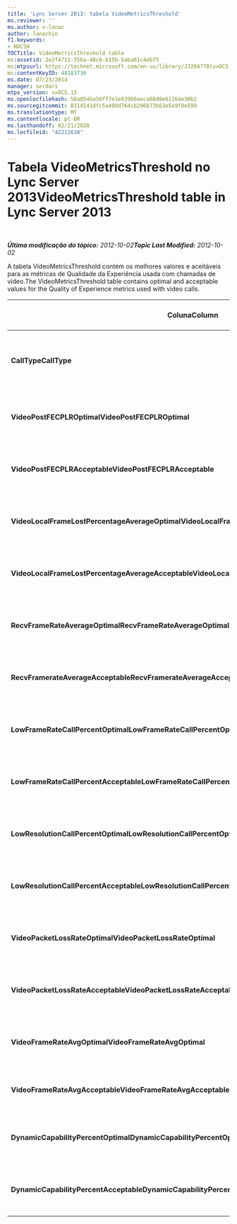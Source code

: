 ```yaml
---
title: 'Lync Server 2013: tabela VideoMetricsThreshold'
ms.reviewer: ''
ms.author: v-lanac
author: lanachin
f1.keywords:
- NOCSH
TOCTitle: VideoMetricsThreshold table
ms:assetid: 2e2f4711-35ba-48c6-b15b-5aba61c4eb75
ms:mtpsurl: https://technet.microsoft.com/en-us/library/JJ204778(v=OCS.15)
ms:contentKeyID: 48183736
ms.date: 07/23/2014
manager: serdars
mtps_version: v=OCS.15
ms.openlocfilehash: 58a054ba58ff7e1e839b0aeca88d0e61164e30b2
ms.sourcegitcommit: 831d141dfc5a49dd764cb296b73b63e5a9f8e599
ms.translationtype: MT
ms.contentlocale: pt-BR
ms.lasthandoff: 02/21/2020
ms.locfileid: "42211638"
---
```

<div data-xmlns="http://www.w3.org/1999/xhtml">

<div class="topic" data-xmlns="http://www.w3.org/1999/xhtml" data-msxsl="urn:schemas-microsoft-com:xslt" data-cs="https://msdn.microsoft.com/">

<div data-asp="https://msdn2.microsoft.com/asp">

# <a name="videometricsthreshold-table-in-lync-server-2013"></a><span data-ttu-id="42ff9-102">Tabela VideoMetricsThreshold no Lync Server 2013</span><span class="sxs-lookup"><span data-stu-id="42ff9-102">VideoMetricsThreshold table in Lync Server 2013</span></span>

</div>

<div id="mainSection">

<div id="mainBody">

<span> </span>

<span data-ttu-id="42ff9-103">_**Última modificação do tópico:** 2012-10-02_</span><span class="sxs-lookup"><span data-stu-id="42ff9-103">_**Topic Last Modified:** 2012-10-02_</span></span>

<span data-ttu-id="42ff9-104">A tabela VideoMetricsThreshold contém os melhores valores e aceitáveis para as métricas de Qualidade da Experiência usada com chamadas de vídeo.</span><span class="sxs-lookup"><span data-stu-id="42ff9-104">The VideoMetricsThreshold table contains optimal and acceptable values for the Quality of Experience metrics used with video calls.</span></span>


<table>
<colgroup>
<col style="width: 25%" />
<col style="width: 25%" />
<col style="width: 25%" />
<col style="width: 25%" />
</colgroup>
<thead>
<tr class="header">
<th><span data-ttu-id="42ff9-105"><strong>Coluna</strong></span><span class="sxs-lookup"><span data-stu-id="42ff9-105"><strong>Column</strong></span></span></th>
<th><span data-ttu-id="42ff9-106"><strong>Tipo de dados</strong></span><span class="sxs-lookup"><span data-stu-id="42ff9-106"><strong>Data Type</strong></span></span></th>
<th><span data-ttu-id="42ff9-107"><strong>Chave/índice</strong></span><span class="sxs-lookup"><span data-stu-id="42ff9-107"><strong>Key/Index</strong></span></span></th>
<th><span data-ttu-id="42ff9-108"><strong>Detalhes</strong></span><span class="sxs-lookup"><span data-stu-id="42ff9-108"><strong>Details</strong></span></span></th>
</tr>
</thead>
<tbody>
<tr class="odd">
<td><p><span data-ttu-id="42ff9-109"><strong>CallType</strong></span><span class="sxs-lookup"><span data-stu-id="42ff9-109"><strong>CallType</strong></span></span></p></td>
<td><p><span data-ttu-id="42ff9-110">int</span><span class="sxs-lookup"><span data-stu-id="42ff9-110">int</span></span></p></td>
<td><p><span data-ttu-id="42ff9-111">Primário</span><span class="sxs-lookup"><span data-stu-id="42ff9-111">Primary</span></span></p></td>
<td><p><span data-ttu-id="42ff9-112">Tipo de chamada realizada.</span><span class="sxs-lookup"><span data-stu-id="42ff9-112">Type of call that was placed.</span></span></p></td>
</tr>
<tr class="even">
<td><p><span data-ttu-id="42ff9-113"><strong>VideoPostFECPLROptimal</strong></span><span class="sxs-lookup"><span data-stu-id="42ff9-113"><strong>VideoPostFECPLROptimal</strong></span></span></p></td>
<td><p><span data-ttu-id="42ff9-114">decimal (5, 2)</span><span class="sxs-lookup"><span data-stu-id="42ff9-114">decimal(5,2)</span></span></p></td>
<td></td>
<td><p><span data-ttu-id="42ff9-115">O valor padrão é 0.05.</span><span class="sxs-lookup"><span data-stu-id="42ff9-115">The default value is 0.05.</span></span></p></td>
</tr>
<tr class="odd">
<td><p><span data-ttu-id="42ff9-116"><strong>VideoPostFECPLRAcceptable</strong></span><span class="sxs-lookup"><span data-stu-id="42ff9-116"><strong>VideoPostFECPLRAcceptable</strong></span></span></p></td>
<td><p><span data-ttu-id="42ff9-117">decimal (5, 2)</span><span class="sxs-lookup"><span data-stu-id="42ff9-117">decimal(5,2)</span></span></p></td>
<td></td>
<td><p><span data-ttu-id="42ff9-118">O valor padrão é 0.10.</span><span class="sxs-lookup"><span data-stu-id="42ff9-118">The default value is 0.10.</span></span></p></td>
</tr>
<tr class="even">
<td><p><span data-ttu-id="42ff9-119"><strong>VideoLocalFrameLostPercentageAverageOptimal</strong></span><span class="sxs-lookup"><span data-stu-id="42ff9-119"><strong>VideoLocalFrameLostPercentageAverageOptimal</strong></span></span></p></td>
<td><p><span data-ttu-id="42ff9-120">decimal (5, 2)</span><span class="sxs-lookup"><span data-stu-id="42ff9-120">decimal(5,2)</span></span></p></td>
<td></td>
<td><p><span data-ttu-id="42ff9-121">O valor padrão é 5.0.</span><span class="sxs-lookup"><span data-stu-id="42ff9-121">The default value is 5.0.</span></span></p></td>
</tr>
<tr class="odd">
<td><p><span data-ttu-id="42ff9-122"><strong>VideoLocalFrameLostPercentageAverageAcceptable</strong></span><span class="sxs-lookup"><span data-stu-id="42ff9-122"><strong>VideoLocalFrameLostPercentageAverageAcceptable</strong></span></span></p></td>
<td><p><span data-ttu-id="42ff9-123">decimal (5, 2)</span><span class="sxs-lookup"><span data-stu-id="42ff9-123">decimal(5,2)</span></span></p></td>
<td></td>
<td><p><span data-ttu-id="42ff9-124">O valor padrão é 10.0.</span><span class="sxs-lookup"><span data-stu-id="42ff9-124">The default value is 10.0.</span></span></p></td>
</tr>
<tr class="even">
<td><p><span data-ttu-id="42ff9-125"><strong>RecvFrameRateAverageOptimal</strong></span><span class="sxs-lookup"><span data-stu-id="42ff9-125"><strong>RecvFrameRateAverageOptimal</strong></span></span></p></td>
<td><p><span data-ttu-id="42ff9-126">decimal (9, 4)</span><span class="sxs-lookup"><span data-stu-id="42ff9-126">decimal(9,4)</span></span></p></td>
<td></td>
<td><p><span data-ttu-id="42ff9-127">O valor padrão é 12.0000.</span><span class="sxs-lookup"><span data-stu-id="42ff9-127">The default value is 12.0000.</span></span></p></td>
</tr>
<tr class="odd">
<td><p><span data-ttu-id="42ff9-128"><strong>RecvFramerateAverageAcceptable</strong></span><span class="sxs-lookup"><span data-stu-id="42ff9-128"><strong>RecvFramerateAverageAcceptable</strong></span></span></p></td>
<td><p><span data-ttu-id="42ff9-129">decimal (9, 4)</span><span class="sxs-lookup"><span data-stu-id="42ff9-129">decimal(9,4)</span></span></p></td>
<td></td>
<td><p><span data-ttu-id="42ff9-130">O valor padrão é 7.0000.</span><span class="sxs-lookup"><span data-stu-id="42ff9-130">The default value is 7.0000.</span></span></p></td>
</tr>
<tr class="even">
<td><p><span data-ttu-id="42ff9-131"><strong>LowFrameRateCallPercentOptimal</strong></span><span class="sxs-lookup"><span data-stu-id="42ff9-131"><strong>LowFrameRateCallPercentOptimal</strong></span></span></p></td>
<td><p><span data-ttu-id="42ff9-132">decimal (5, 2)</span><span class="sxs-lookup"><span data-stu-id="42ff9-132">decimal(5,2)</span></span></p></td>
<td></td>
<td><p><span data-ttu-id="42ff9-133">O valor padrão é 5.0.</span><span class="sxs-lookup"><span data-stu-id="42ff9-133">The default value is 5.0.</span></span></p></td>
</tr>
<tr class="odd">
<td><p><span data-ttu-id="42ff9-134"><strong>LowFrameRateCallPercentAcceptable</strong></span><span class="sxs-lookup"><span data-stu-id="42ff9-134"><strong>LowFrameRateCallPercentAcceptable</strong></span></span></p></td>
<td><p><span data-ttu-id="42ff9-135">decimal (5, 2)</span><span class="sxs-lookup"><span data-stu-id="42ff9-135">decimal(5,2)</span></span></p></td>
<td></td>
<td><p><span data-ttu-id="42ff9-136">O valor padrão é 10.0/</span><span class="sxs-lookup"><span data-stu-id="42ff9-136">The default value is 10.0/</span></span></p></td>
</tr>
<tr class="even">
<td><p><span data-ttu-id="42ff9-137"><strong>LowResolutionCallPercentOptimal</strong></span><span class="sxs-lookup"><span data-stu-id="42ff9-137"><strong>LowResolutionCallPercentOptimal</strong></span></span></p></td>
<td><p><span data-ttu-id="42ff9-138">decimal (5, 2)</span><span class="sxs-lookup"><span data-stu-id="42ff9-138">decimal(5,2)</span></span></p></td>
<td></td>
<td><p><span data-ttu-id="42ff9-139">O valor padrão é 5.0.</span><span class="sxs-lookup"><span data-stu-id="42ff9-139">The default value is 5.0.</span></span></p></td>
</tr>
<tr class="odd">
<td><p><span data-ttu-id="42ff9-140"><strong>LowResolutionCallPercentAcceptable</strong></span><span class="sxs-lookup"><span data-stu-id="42ff9-140"><strong>LowResolutionCallPercentAcceptable</strong></span></span></p></td>
<td><p><span data-ttu-id="42ff9-141">decimal (5, 2)</span><span class="sxs-lookup"><span data-stu-id="42ff9-141">decimal(5,2)</span></span></p></td>
<td></td>
<td><p><span data-ttu-id="42ff9-142">O valor padrão é 10.0.</span><span class="sxs-lookup"><span data-stu-id="42ff9-142">The default value is 10.0.</span></span></p></td>
</tr>
<tr class="even">
<td><p><span data-ttu-id="42ff9-143"><strong>VideoPacketLossRateOptimal</strong></span><span class="sxs-lookup"><span data-stu-id="42ff9-143"><strong>VideoPacketLossRateOptimal</strong></span></span></p></td>
<td><p><span data-ttu-id="42ff9-144">foat</span><span class="sxs-lookup"><span data-stu-id="42ff9-144">foat</span></span></p></td>
<td></td>
<td><p><span data-ttu-id="42ff9-145">O valor padrão é 0.05.</span><span class="sxs-lookup"><span data-stu-id="42ff9-145">The default value is 0.05.</span></span></p></td>
</tr>
<tr class="odd">
<td><p><span data-ttu-id="42ff9-146"><strong>VideoPacketLossRateAcceptable</strong></span><span class="sxs-lookup"><span data-stu-id="42ff9-146"><strong>VideoPacketLossRateAcceptable</strong></span></span></p></td>
<td><p><span data-ttu-id="42ff9-147">float</span><span class="sxs-lookup"><span data-stu-id="42ff9-147">float</span></span></p></td>
<td></td>
<td><p><span data-ttu-id="42ff9-148">O valor padrão é 0.10.</span><span class="sxs-lookup"><span data-stu-id="42ff9-148">The default value is 0.10.</span></span></p></td>
</tr>
<tr class="even">
<td><p><span data-ttu-id="42ff9-149"><strong>VideoFrameRateAvgOptimal</strong></span><span class="sxs-lookup"><span data-stu-id="42ff9-149"><strong>VideoFrameRateAvgOptimal</strong></span></span></p></td>
<td><p><span data-ttu-id="42ff9-150">float</span><span class="sxs-lookup"><span data-stu-id="42ff9-150">float</span></span></p></td>
<td></td>
<td><p><span data-ttu-id="42ff9-151">O valor padrão é 12.</span><span class="sxs-lookup"><span data-stu-id="42ff9-151">The default value is 12.</span></span></p></td>
</tr>
<tr class="odd">
<td><p><span data-ttu-id="42ff9-152"><strong>VideoFrameRateAvgAcceptable</strong></span><span class="sxs-lookup"><span data-stu-id="42ff9-152"><strong>VideoFrameRateAvgAcceptable</strong></span></span></p></td>
<td><p><span data-ttu-id="42ff9-153">float</span><span class="sxs-lookup"><span data-stu-id="42ff9-153">float</span></span></p></td>
<td></td>
<td><p><span data-ttu-id="42ff9-154">O valor padrão é 7.</span><span class="sxs-lookup"><span data-stu-id="42ff9-154">The default value is 7.</span></span></p></td>
</tr>
<tr class="even">
<td><p><span data-ttu-id="42ff9-155"><strong>DynamicCapabilityPercentOptimal</strong></span><span class="sxs-lookup"><span data-stu-id="42ff9-155"><strong>DynamicCapabilityPercentOptimal</strong></span></span></p></td>
<td><p><span data-ttu-id="42ff9-156">decimal (5, 2)</span><span class="sxs-lookup"><span data-stu-id="42ff9-156">decimal(5,2)</span></span></p></td>
<td></td>
<td><p><span data-ttu-id="42ff9-157">O valor padrão é 5.00.</span><span class="sxs-lookup"><span data-stu-id="42ff9-157">The default value is 5.00.</span></span></p></td>
</tr>
<tr class="odd">
<td><p><span data-ttu-id="42ff9-158"><strong>DynamicCapabilityPercentAcceptable</strong></span><span class="sxs-lookup"><span data-stu-id="42ff9-158"><strong>DynamicCapabilityPercentAcceptable</strong></span></span></p></td>
<td><p><span data-ttu-id="42ff9-159">decimal (5, 2)</span><span class="sxs-lookup"><span data-stu-id="42ff9-159">decimal(5,2)</span></span></p></td>
<td></td>
<td><p><span data-ttu-id="42ff9-160">O valor padrão é 10.00.</span><span class="sxs-lookup"><span data-stu-id="42ff9-160">The default value is 10.00.</span></span></p></td>
</tr>
</tbody>
</table>


</div>

<span> </span>

</div>

</div>

</div>

